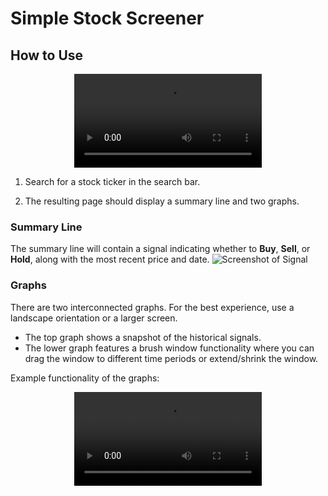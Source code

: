 # Simple Stock Screener

## How to Use
<div align="center">
    <video src="https://github.com/user-attachments/assets/6232e5b1-4d27-422f-b8b6-8a90580a7522" alt="search" />
</div>

1. Search for a stock ticker in the search bar.

2. The resulting page should display a summary line and two graphs.

### Summary Line
The summary line will contain a signal indicating whether to **Buy**, **Sell**, or **Hold**, along with the most recent price and date.
![Screenshot of Signal](https://github.com/user-attachments/assets/0920b1bb-8907-446c-9a8b-f3a6c5392ca3)

### Graphs
There are two interconnected graphs. For the best experience, use a landscape orientation or a larger screen. 

- The top graph shows a snapshot of the historical signals.
- The lower graph features a brush window functionality where you can drag the window to different time periods or extend/shrink the window.

Example functionality of the graphs:
<div align="center">
    <video src="https://github.com/user-attachments/assets/380c16b5-e567-46bb-aa86-67122af76359" alt="Graphs" />
</div>
